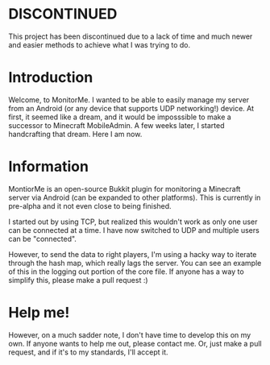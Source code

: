 DISCONTINUED
============
This project has been discontinued due to a lack of time and much newer and easier methods to achieve what I was trying to do.






Introduction
============
Welcome, to MonitorMe. I wanted to be able to easily manage my server from an Android (or any device that supports UDP networking!) device. At first, it seemed like a dream, and it would be imposssible to make a successor to Minecraft MobileAdmin. A few weeks later, I started handcrafting that dream. Here I am now.

Information
===========
MontiorMe is an open-source Bukkit plugin for monitoring a Minecraft server via Android (can be expanded to other platforms). This is currently in pre-alpha and it not even close to being finished.

I started out by using TCP, but realized this wouldn't work as only one user can be connected at a time. I have now switched to UDP and multiple users can be "connected". 

However, to send the data to right players, I'm using a hacky way to iterate through the hash map, which really lags the server. You can see an example of this in the logging out portion of the core file. If anyone has a way to simplify this, please make a pull request :)

Help me!
========
However, on a much sadder note, I don't have time to develop this on my own. If anyone wants to help me out, please contact me. Or, just make a pull request, and if it's to my standards, I'll accept it.

